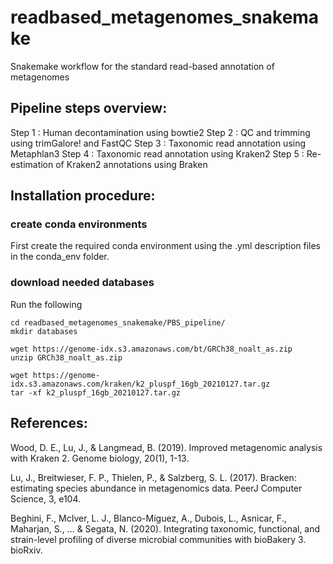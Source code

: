 # readbased_metagenomes_snakemake
Snakemake workflow for the standard read-based annotation of metagenomes

## Pipeline steps overview:
Step 1 : Human decontamination using bowtie2
Step 2 : QC and trimming using trimGalore! and FastQC
Step 3 : Taxonomic read annotation using Metaphlan3
Step 4 : Taxonomic read annotation using Kraken2
Step 5 : Re-estimation of Kraken2 annotations using Braken 

## Installation procedure:

### create conda environments
First create the required conda environment using the .yml description files in the conda_env folder.

### download needed databases
Run the following

    cd readbased_metagenomes_snakemake/PBS_pipeline/ 
    mkdir databases

    wget https://genome-idx.s3.amazonaws.com/bt/GRCh38_noalt_as.zip
    unzip GRCh38_noalt_as.zip
    
    wget https://genome-idx.s3.amazonaws.com/kraken/k2_pluspf_16gb_20210127.tar.gz
    tar -xf k2_pluspf_16gb_20210127.tar.gz

## References:

Wood, D. E., Lu, J., & Langmead, B. (2019). Improved metagenomic analysis with Kraken 2. Genome biology, 20(1), 1-13.

Lu, J., Breitwieser, F. P., Thielen, P., & Salzberg, S. L. (2017). Bracken: estimating species abundance in metagenomics data. PeerJ Computer Science, 3, e104.

Beghini, F., McIver, L. J., Blanco-Míguez, A., Dubois, L., Asnicar, F., Maharjan, S., ... & Segata, N. (2020). Integrating taxonomic, functional, and strain-level profiling of diverse microbial communities with bioBakery 3. bioRxiv.


